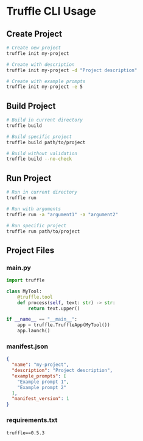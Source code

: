 # Truffle CLI Usage

## Create Project
```bash
# Create new project
truffle init my-project

# Create with description
truffle init my-project -d "Project description"

# Create with example prompts
truffle init my-project -e 5
```

## Build Project
```bash
# Build in current directory
truffle build

# Build specific project
truffle build path/to/project

# Build without validation
truffle build --no-check
```

## Run Project
```bash
# Run in current directory
truffle run

# Run with arguments
truffle run -a "argument1" -a "argument2"

# Run specific project
truffle run path/to/project
```

## Project Files

### main.py
```python
import truffle

class MyTool:
    @truffle.tool
    def process(self, text: str) -> str:
        return text.upper()

if __name__ == "__main__":
    app = truffle.TruffleApp(MyTool())
    app.launch()
```

### manifest.json
```json
{
  "name": "my-project",
  "description": "Project description",
  "example_prompts": [
    "Example prompt 1",
    "Example prompt 2"
  ],
  "manifest_version": 1
}
```

### requirements.txt
```
truffle==0.5.3
``` 